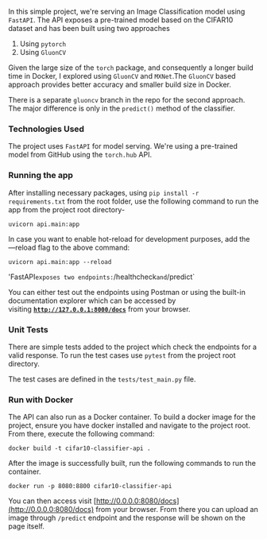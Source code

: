 In this simple project, we're serving an Image Classification model using `FastAPI`. The API exposes a pre-trained model based on the CIFAR10 dataset and has been built using two approaches

1. Using `pytorch`
2. Using `GluonCV`

Given the large size of the `torch` package, and consequently a longer build time in Docker, I explored using  `GluonCV` and `MXNet`.The `GluonCV` based approach provides better accuracy and smaller build size in Docker.

There is a separate `gluoncv` branch in the repo for the second approach. The major difference is only in the `predict()` method of the classifier.

### Technologies Used

The project uses  `FastAPI`  for model serving. We're using a pre-trained model from GitHub using the `torch.hub` API.

### Running the app

After installing necessary packages, using `pip install -r requirements.txt` from the root folder, use the following command to run the app from the project root directory-

`uvicorn api.main:app`

In case you want to enable hot-reload for development purposes, add the —reload flag to the above command:

`uvicorn api.main:app --reload`

'FastAPI` exposes two endpoints: `/healthcheck` and `/predict`

You can either test out the endpoints using Postman or using the built-in documentation explorer which can be accessed by visiting **[`http://127.0.0.1:8000/docs`](http://127.0.0.1:8000/docs)** from your browser.

### Unit Tests

There are simple tests added to the project which check the endpoints for a valid response. To run the test cases use `pytest` from the project root directory.

The test cases are defined in the `tests/test_main.py` file.

### Run with Docker

The API can also run as a Docker container. To build a docker image for the project, ensure you have docker installed and navigate to the project root. From there, execute the following command:

`docker build -t cifar10-classifier-api .`

After the image is successfully built, run the following commands to run the container.

`docker run -p 8080:8800 cifar10-classifier-api`

You can then access visit [http://0.0.0.0:8080/docs](http://0.0.0.0:8080/docs) from your browser.  From there you can upload an image through `/predict` endpoint and the response will be shown on the page itself.
